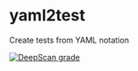 # yaml2test
Create tests from YAML notation

[![DeepScan grade](https://deepscan.io/api/teams/15501/projects/20018/branches/531871/badge/grade.svg)](https://deepscan.io/dashboard#view=project&tid=15501&pid=20018&bid=531871)
